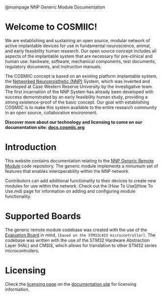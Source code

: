 @mainpage NNP Generic Module Documentation

# Welcome to COSMIIC!

We are establishing and sustaining an open source, modular network of active implantable devices for use in fundamental neuroscience, animal, and early feasibility human research. Our open source concept includes all aspects of the implantable system that are necessary for pre-clinical and human use: hardware, software, mechanical components, test documents, regulatory documents, and instruction manuals.

The COSMIIC concept is based on an existing platform implantable system, the [Networked Neuroprosthetic (NNP)](https://fescenter.org/research/technology-programs/networked-neuroprosthetic-nnp-system/) System, which was invented and developed at Case Western Reserve University by the investigative team. The first incarnation of the NNP System has already been developed with success demonstrated by an early feasibility human study, providing a strong existence-proof of the basic concept. Our goal with establishing COSMIIC is to make this system available to the entire research community in an open source, collaborative environment.

**Discover more about our technology and licensing to come on our documentation site:** **[docs.cosmiic.org](https://docs.cosmiic.org)**

# Introduction
This website contains documentation relating to the [NNP Generic Remote Module](https://github.com/COSMIIC-Inc/Implantables-GenericModule-Application) code repository. The generic module implements a minumum set of features that enables interoperability within the NNP network.

Contributors can add additional functionality to their devices to create new modules for use within the network. Check out the [How To Use](How To Use.md) page for information on adding and configuring module functionality.

# Supported Boards
The generic remote module codebase was created with the use of the [Evaluation Board](https://docs.cosmiic.org/Getting-Started/Eval-Board) in mind, ```[based on the STM32L433 microcontroller]```. The codebase was written with the use of the STM32 Hardware Abstraction Layer (HAL) and CMSIS, which allows for translation to other STM32 series microcontrollers.

# Licensing
Check the [licensing page](https://docs.cosmiic.org/Community/Licensing) on the [documentation site](https://docs.cosmiic.org) for licensing information.